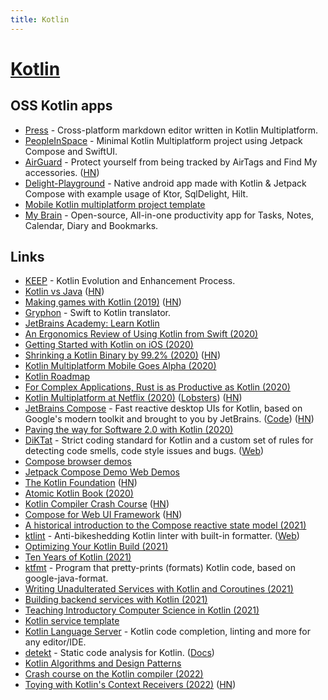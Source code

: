 ```yaml
---
title: Kotlin
---
```


# [Kotlin](https://kotlinlang.org/)

## OSS Kotlin apps

- [Press](https://github.com/saket/press) - Cross-platform markdown editor written in Kotlin Multiplatform.
- [PeopleInSpace](https://github.com/joreilly/PeopleInSpace) - Minimal Kotlin Multiplatform project using Jetpack Compose and SwiftUI.
- [AirGuard](https://github.com/seemoo-lab/AirGuard) - Protect yourself from being tracked by AirTags and Find My accessories. ([HN](https://news.ycombinator.com/item?id=28577951))
- [Delight-Playground](https://github.com/kasem-sm/RocketXDelight-Playground) - Native android app made with Kotlin & Jetpack Compose with example usage of Ktor, SqlDelight, Hilt.
- [Mobile Kotlin multiplatform project template](https://github.com/icerockdev/moko-template)
- [My Brain](https://github.com/mhss1/MyBrain) - Open-source, All-in-one productivity app for Tasks, Notes, Calendar, Diary and Bookmarks.

## Links

- [KEEP](https://github.com/Kotlin/KEEP) - Kotlin Evolution and Enhancement Process.
- [Kotlin vs Java](https://www.kotlinvsjava.com/) ([HN](https://news.ycombinator.com/item?id=21807233))
- [Making games with Kotlin (2019)](https://kotlin.christmas/2019/11) ([HN](https://news.ycombinator.com/item?id=21760520))
- [Gryphon](https://github.com/vinivendra/Gryphon) - Swift to Kotlin translator.
- [JetBrains Academy: Learn Kotlin](https://hyperskill.org/onboarding?track=kotlin)
- [An Ergonomics Review of Using Kotlin from Swift (2020)](https://benasher.co/kotlin-ios-ergonomics/)
- [Getting Started with Kotlin on iOS (2020)](https://benasher.co/kotlin-ios-getting-started/)
- [Shrinking a Kotlin Binary by 99.2% (2020)](https://jakewharton.com/shrinking-a-kotlin-binary/) ([HN](https://news.ycombinator.com/item?id=24279128))
- [Kotlin Multiplatform Mobile Goes Alpha (2020)](https://blog.jetbrains.com/kotlin/2020/08/kotlin-multiplatform-mobile-goes-alpha/)
- [Kotlin Roadmap](https://kotlinlang.org/roadmap.html)
- [For Complex Applications, Rust is as Productive as Kotlin (2020)](https://ferrous-systems.com/blog/rust-as-productive-as-kotlin/)
- [Kotlin Multiplatform at Netflix (2020)](https://medium.com/@NetflixTechBlog/netflix-android-and-ios-studio-apps-kotlin-multiplatform-d6d4d8d25d23) ([Lobsters](https://lobste.rs/s/hqwavk/for_complex_applications_rust_is_as)) ([HN](https://news.ycombinator.com/item?id=24958392))
- [JetBrains Compose](https://www.jetbrains.com/lp/compose/) - Fast reactive desktop UIs for Kotlin, based on Google's modern toolkit and brought to you by JetBrains. ([Code](https://github.com/jetbrains/compose-jb)) ([HN](https://news.ycombinator.com/item?id=24997226))
- [Paving the way for Software 2.0 with Kotlin (2020)](https://ai.facebook.com/blog/paving-the-way-for-software-20-with-kotlin/)
- [DiKTat](https://github.com/cqfn/diKTat) - Strict coding standard for Kotlin and a custom set of rules for detecting code smells, code style issues and bugs. ([Web](https://www.cqfn.org/diKTat/))
- [Compose browser demos](https://github.com/ShikaSD/compose-browser-demo)
- [Jetpack Compose Demo Web Demos](https://github.com/JetBrains/compose-for-web-demos)
- [The Kotlin Foundation](https://kotlinlang.org/docs/kotlin-foundation.html) ([HN](https://news.ycombinator.com/item?id=26124054))
- [Atomic Kotlin Book (2020)](https://leanpub.com/AtomicKotlin)
- [Kotlin Compiler Crash Course](https://github.com/ahinchman1/Kotlin-Compiler-Crash-Course) ([HN](https://news.ycombinator.com/item?id=26454040))
- [Compose for Web UI Framework](https://compose-web.ui.pages.jetbrains.team/) ([HN](https://news.ycombinator.com/item?id=27043067))
- [A historical introduction to the Compose reactive state model (2021)](https://dev.to/zachklipp/a-historical-introduction-to-the-compose-reactive-state-model-19j8)
- [ktlint](https://github.com/pinterest/ktlint) - Anti-bikeshedding Kotlin linter with built-in formatter. ([Web](https://ktlint.github.io/))
- [Optimizing Your Kotlin Build (2021)](https://www.zacsweers.dev/optimizing-your-kotlin-build/)
- [Ten Years of Kotlin (2021)](https://blog.jetbrains.com/kotlin/2021/08/ten-years-of-kotlin/)
- [ktfmt](https://github.com/facebookincubator/ktfmt) - Program that pretty-prints (formats) Kotlin code, based on google-java-format.
- [Writing Unadulterated Services with Kotlin and Coroutines (2021)](https://www.youtube.com/watch?v=wTvNNc3A7QU)
- [Building backend services with Kotlin (2021)](https://medium.com/brexeng/building-backend-services-with-kotlin-7c8410795e4b)
- [Teaching Introductory Computer Science in Kotlin (2021)](https://www.youtube.com/watch?v=X8Az9X0mwUE)
- [Kotlin service template](https://github.com/demidko/service)
- [Kotlin Language Server](https://github.com/fwcd/kotlin-language-server) - Kotlin code completion, linting and more for any editor/IDE.
- [detekt](https://github.com/detekt/detekt) - Static code analysis for Kotlin. ([Docs](https://detekt.github.io/detekt/))
- [Kotlin Algorithms and Design Patterns](https://github.com/KiberneticWorm/Kotlin-Algorithms-and-Design-Patterns)
- [Crash course on the Kotlin compiler (2022)](https://hinchman-amanda.medium.com/crash-course-on-the-kotlin-compiler-1-frontend-parsing-phase-9898490d922b)
- [Toying with Kotlin's Context Receivers (2022)](https://blog.frankel.ch/kotlin-context-receivers/) ([HN](https://news.ycombinator.com/item?id=31388883))
